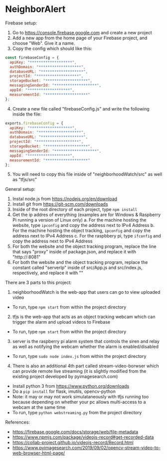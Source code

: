 # NeighborAlert

Firebase setup:
1. Go to https://console.firebase.google.com and create a new project
2. Add a new app from the home page of your Firebase project, and choose "Web". Give it a name.
3. Copy the config which should like this:
```node.js
const firebaseConfig = {
  apiKey: "*******************",
  authDomain: "*******************",
  databaseURL: "*******************",
  projectId: "*******************",
  storageBucket: "*******************",
  messagingSenderId: "*******************",
  appId: "*******************",
  measurementId: "*******************"
};
```
4. Create a new file called "firebaseConfig.js" and write the following inside the file:
```node.js
exports.firebaseConfig = {
  apiKey: "*******************",
  authDomain: "*******************",
  databaseURL: "*******************",
  projectId: "*******************",
  storageBucket: "*******************",
  messagingSenderId: "*******************",
  appId: "*******************",
  measurementId: "*******************"
};
```
5. You will need to copy this file inside of "neighborhoodWatch/src" as well as "tfjs/src"

General setup:
1. Instal node.js from https://nodejs.org/en/download
2. Install git from https://git-scm.com/downloads
3. Inside of the root directory of each project, type ```npm install```
4. Get the ip addres of everything (examples are for Windows & Raspberry Pi running a version of Linux only)
  a. For the machine hosting the website, type ```ipconfig``` and copy the address next to IPv4 Address
  b. For the machine hosting the object tracking, ```ipconfig``` and copy the address next to IPv4 Address
  c. For the raspbbery pi, type ```ifconfig``` and copy the address next to IPv4 Address
5. For both the website and the object tracking program, replace the line that says "proxy" inside of package.json, and replace it with "http://<RASPBERRY PI IP>:8081"
6. For both the website and the object tracking program, replace the constant called "serverIp" inside of src/App.js and src/index.js, respectively, and replace it with "<RASPBERRY PI IP>"

There are 3 parts to this project:
1. neighborhoodWatch is the web-app that users can go to view uploaded video
  - To run, type ```npm start``` from within the project directory
2. tfjs is the web-app that acts as an object tracking webcam which can trigger the alarm and upload videos to Firebase
  - To run, type ```npm start``` from within the project directory
3. server is the raspberry pi alarm system that controls the siren and relay as well as notifying the webcam whether the alarm is enabled/disabled
  - To run, type ```sudo node index.js``` from within the project directory
4. There is also an additional 4th part called stream-video-borwser which can provide remote live streaming (it is slightly modified from the existing project developed by pyimagesearch.com)
  - Install python 3 from https://www.python.org/downloads
  - Do a ```pip install``` for flask, imutils, opencv-python
  - Note: it may or may not work simulataneously with tfjs running too because depending on whether your pc allows multi-access to a webcam at the same time
  - To run, type ```python webstreaming.py``` from the project directory
  
References:
- https://firebase.google.com/docs/storage/web/file-metadata
- https://www.npmjs.com/package/videojs-record#get-recorded-data
- https://collab-project.github.io/videojs-record/Record.html
- https://www.pyimagesearch.com/2019/09/02/opencv-stream-video-to-web-browser-html-page/
